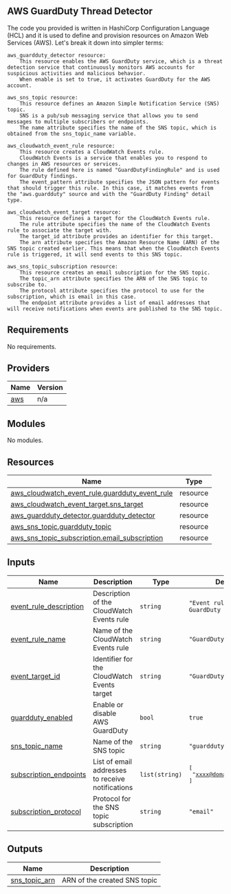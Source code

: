 ## AWS GuardDuty Thread Detector

The code you provided is written in HashiCorp Configuration Language (HCL) and it is used to define and provision resources on Amazon Web Services (AWS). Let's break it down into simpler terms:

    aws_guardduty_detector resource:
        This resource enables the AWS GuardDuty service, which is a threat detection service that continuously monitors AWS accounts for suspicious activities and malicious behavior.
        When enable is set to true, it activates GuardDuty for the AWS account.

    aws_sns_topic resource:
        This resource defines an Amazon Simple Notification Service (SNS) topic.
        SNS is a pub/sub messaging service that allows you to send messages to multiple subscribers or endpoints.
        The name attribute specifies the name of the SNS topic, which is obtained from the sns_topic_name variable.

    aws_cloudwatch_event_rule resource:
        This resource creates a CloudWatch Events rule.
        CloudWatch Events is a service that enables you to respond to changes in AWS resources or services.
        The rule defined here is named "GuardDutyFindingRule" and is used for GuardDuty findings.
        The event_pattern attribute specifies the JSON pattern for events that should trigger this rule. In this case, it matches events from the "aws.guardduty" source and with the "GuardDuty Finding" detail type.

    aws_cloudwatch_event_target resource:
        This resource defines a target for the CloudWatch Events rule.
        The rule attribute specifies the name of the CloudWatch Events rule to associate the target with.
        The target_id attribute provides an identifier for this target.
        The arn attribute specifies the Amazon Resource Name (ARN) of the SNS topic created earlier. This means that when the CloudWatch Events rule is triggered, it will send events to this SNS topic.

    aws_sns_topic_subscription resource:
        This resource creates an email subscription for the SNS topic.
        The topic_arn attribute specifies the ARN of the SNS topic to subscribe to.
        The protocol attribute specifies the protocol to use for the subscription, which is email in this case.
        The endpoint attribute provides a list of email addresses that will receive notifications when events are published to the SNS topic. 
        
## Requirements

No requirements.

## Providers

| Name | Version |
|------|---------|
| <a name="provider_aws"></a> [aws](#provider\_aws) | n/a |

## Modules

No modules.

## Resources

| Name | Type |
|------|------|
| [aws_cloudwatch_event_rule.guardduty_event_rule](https://registry.terraform.io/providers/hashicorp/aws/latest/docs/resources/cloudwatch_event_rule) | resource |
| [aws_cloudwatch_event_target.sns_target](https://registry.terraform.io/providers/hashicorp/aws/latest/docs/resources/cloudwatch_event_target) | resource |
| [aws_guardduty_detector.guardduty_detector](https://registry.terraform.io/providers/hashicorp/aws/latest/docs/resources/guardduty_detector) | resource |
| [aws_sns_topic.guardduty_topic](https://registry.terraform.io/providers/hashicorp/aws/latest/docs/resources/sns_topic) | resource |
| [aws_sns_topic_subscription.email_subscription](https://registry.terraform.io/providers/hashicorp/aws/latest/docs/resources/sns_topic_subscription) | resource |

## Inputs

| Name | Description | Type | Default | Required |
|------|-------------|------|---------|:--------:|
| <a name="input_event_rule_description"></a> [event\_rule\_description](#input\_event\_rule\_description) | Description of the CloudWatch Events rule | `string` | `"Event rule for GuardDuty findings"` | no |
| <a name="input_event_rule_name"></a> [event\_rule\_name](#input\_event\_rule\_name) | Name of the CloudWatch Events rule | `string` | `"GuardDutyFindingRule"` | no |
| <a name="input_event_target_id"></a> [event\_target\_id](#input\_event\_target\_id) | Identifier for the CloudWatch Events target | `string` | `"GuardDutySNSTarget"` | no |
| <a name="input_guardduty_enabled"></a> [guardduty\_enabled](#input\_guardduty\_enabled) | Enable or disable AWS GuardDuty | `bool` | `true` | no |
| <a name="input_sns_topic_name"></a> [sns\_topic\_name](#input\_sns\_topic\_name) | Name of the SNS topic | `string` | `"guardduty-topic"` | no |
| <a name="input_subscription_endpoints"></a> [subscription\_endpoints](#input\_subscription\_endpoints) | List of email addresses to receive notifications | `list(string)` | <pre>[<br>  "xxxx@domain.com"<br>]</pre> | no |
| <a name="input_subscription_protocol"></a> [subscription\_protocol](#input\_subscription\_protocol) | Protocol for the SNS topic subscription | `string` | `"email"` | no |

## Outputs

| Name | Description |
|------|-------------|
| <a name="output_sns_topic_arn"></a> [sns\_topic\_arn](#output\_sns\_topic\_arn) | ARN of the created SNS topic |
